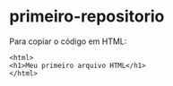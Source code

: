 # primeiro-repositorio

Para copiar o código em HTML:
```
<html>
<h1>Meu primeiro arquivo HTML</h1>
</html>
```

